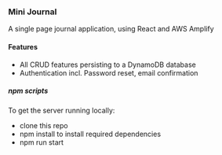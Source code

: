 ### Mini Journal

A single page journal application, using React and AWS Amplify

#### Features

- All CRUD features persisting to a DynamoDB database
- Authentication incl. Password reset, email confirmation

##### npm scripts

To get the server running locally:

- clone this repo
- npm install to install required dependencies
- npm run start
